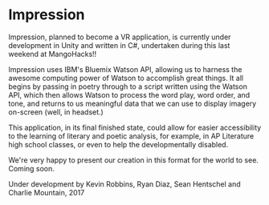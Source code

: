 # Impression
Impression, planned to become a VR application, is currently under development in Unity and written in C#, undertaken during this last weekend at MangoHacks!!

Impression uses IBM's Bluemix Watson API, allowing us to harness the awesome computing power of Watson to accomplish great things. 
It all begins by passing in poetry through to a script written using the Watson API, which then allows Watson to process the word play, word order, and tone, and returns to us meaningful data that we can 
use to display imagery on-screen (well, in headset.) 

This application, in its final finished state, could allow for easier accessibility to the learning of literary and poetic analysis, for example, in AP Literature high school classes, or even to help the developmentally disabled. 

We're very happy to present our creation in this format for the world to see. 
Coming soon.

Under development by Kevin Robbins, Ryan Diaz, Sean Hentschel and Charlie Mountain, 2017
